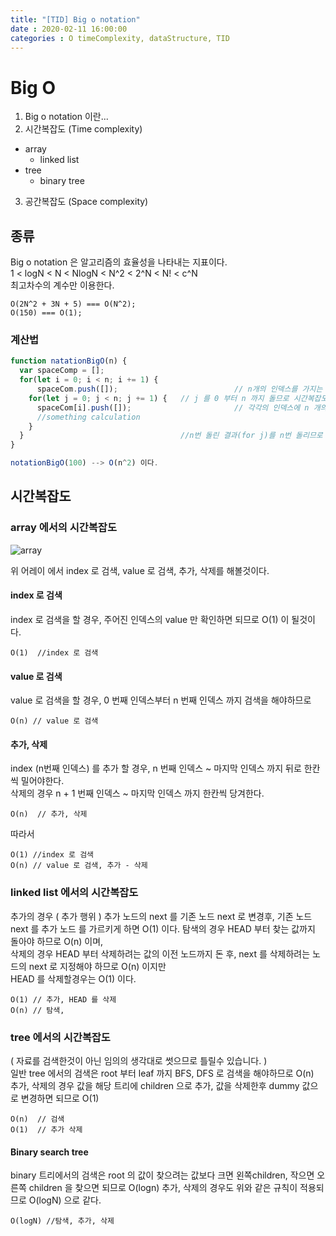 ```yaml
---
title: "[TID] Big o notation"
date : 2020-02-11 16:00:00
categories : O timeComplexity, dataStructure, TID
---
```


# Big O  
1. Big o notation 이란...
2. 시간복잡도 (Time complexity)
- array
  - linked list
- tree
  - binary tree
3. 공간복잡도 (Space complexity)

## 종류  

Big o notation 은 알고리즘의 효율성을 나타내는 지표이다.  
1 < logN < N < NlogN < N^2 < 2^N < N! < c^N  
최고차수의 계수만 이용한다.  
```
O(2N^2 + 3N + 5) === O(N^2);
O(150) === O(1);
```
### 계산법  
```js
function natationBigO(n) { 
  var spaceComp = [];
  for(let i = 0; i < n; i += 1) {
      spaceCom.push([]);                          // n개의 인덱스를 가지는 배열은 만든다. --> 공간복잡도 n
    for(let j = 0; j < n; j += 1) {   // j 를 0 부터 n 까지 돌므로 시간복잡도 -> n 이다.
      spaceCom[i].push([]);                       // 각각의 인덱스에 n 개의 index 를 가지는 배열을 만든다. --> 공간복잡도 n^2
      //something calculation
    }
  }                                   //n번 돌린 결과(for j)를 n번 돌리므로 n * n -> n^2
}

notationBigO(100) --> O(n^2) 이다.
```

## 시간복잡도  

### array 에서의 시간복잡도  

![array](https://media.geeksforgeeks.org/wp-content/uploads/C-Arrays.jpg)  

위 어레이 에서 index 로 검색, value 로 검색, 추가, 삭제를 해볼것이다.  
#### index 로 검색  
index 로 검색을 할 경우, 주어진 인덱스의 value 만 확인하면 되므로 O(1) 이 될것이다.
```
O(1)  //index 로 검색
```
#### value 로 검색  
value 로 검색을 할 경우, 0 번째 인덱스부터 n 번째 인덱스 까지 검색을 해야하므로
```
O(n) // value 로 검색
```
#### 추가, 삭제  
index (n번째 인덱스) 를 추가 할 경우, n 번째 인덱스 ~ 마지막 인덱스 까지 뒤로 한칸씩 밀어야한다.    
삭제의 경우 n + 1 번째 인덱스 ~ 마지막 인덱스 까지 한칸씩 당겨한다.
```
O(n)  // 추가, 삭제
```
따라서 
```
O(1) //index 로 검색
O(n) // value 로 검색, 추가 - 삭제
```
### linked list 에서의 시간복잡도  
추가의 경우 ( 추가 행위 ) 추가 노드의 next 를 기존 노드 next 로 변경후, 기존 노드 next 를 추가 노드 를 가르키게 하면 O(1) 이다.
탐색의 경우 HEAD 부터 찾는 값까지 돌아야 하므로 O(n) 이며,  
삭제의 경우 HEAD 부터 삭제하려는 값의 이전 노드까지 돈 후, next 를 삭제하려는 노드의 next 로 지정해야 하므로 O(n) 이지만  
HEAD 를 삭제할경우는 O(1) 이다.
```
O(1) // 추가, HEAD 를 삭제
O(n) // 탐색, 
```

### tree 에서의 시간복잡도  
( 자료를 검색한것이 아닌 임의의 생각대로 썻으므로 틀릴수 있습니다. )  
일반 tree 에서의 검색은 root 부터 leaf 까지 BFS, DFS 로 검색을 해야하므로 O(n)  
추가, 삭제의 경우 값을 해당 트리에 children 으로 추가, 값을 삭제한후 dummy 값으로 변경하면 되므로 O(1)  
```
O(n)  // 검색
O(1)  // 추가 삭제
```
#### Binary search tree  
binary 트리에서의 검색은 root 의 값이 찾으려는 값보다 크면 왼쪽children, 작으면 오른쪽 children 을 찾으면 되므로 O(logn)
추가, 삭제의 경우도 위와 같은 규칙이 적용되므로 O(logN) 으로 같다.
```
O(logN) //탐색, 추가, 삭제
```
